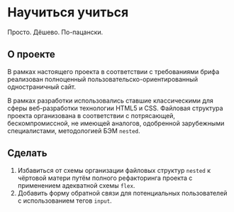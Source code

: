 # Научиться учиться
Просто. Дёшево. По-пацански.

## О проекте
В рамках настоящего проекта в соответствии с требованиями брифа реализован полноценный пользовательско-ориентированный одностраничный сайт.

В рамках разработки использовались ставшие классическими для сферы веб-разработки технологии HTML5 и CSS. Файловая структура проекта организована в соответствии с потрясающей, бескомпромиссной, не имеющей аналогов, одобренной зарубежными специалистами, методологией БЭМ `nested`.

## Сделать
1. Избавиться от схемы организации файловых структур `nested` к чёртовой матери путём полного рефакторинга проекта с применением адекватной схемы `flex`.
2. Добавить форму обратной связи для потенциальных пользователей с использованием тегов `input`.
